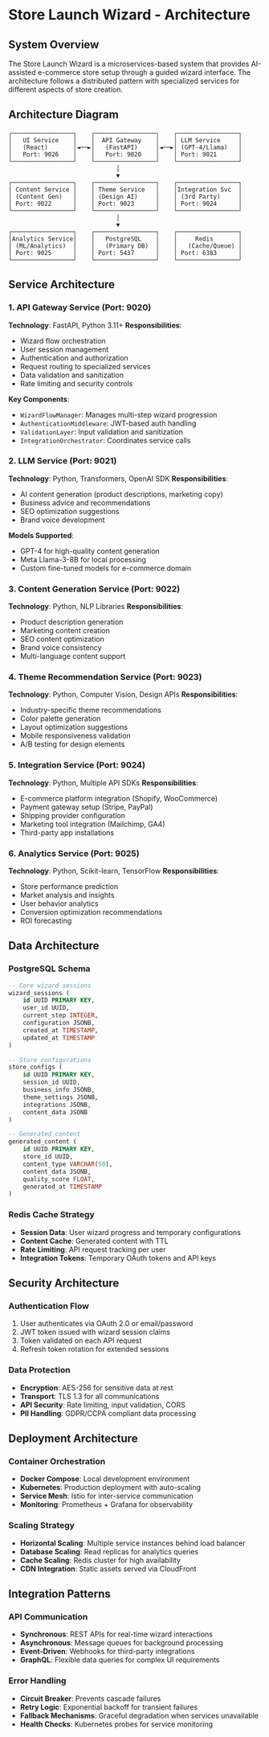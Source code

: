 # Store Launch Wizard - Architecture

## System Overview

The Store Launch Wizard is a microservices-based system that provides AI-assisted e-commerce store setup through a guided wizard interface. The architecture follows a distributed pattern with specialized services for different aspects of store creation.

## Architecture Diagram

```
┌─────────────────┐    ┌─────────────────┐    ┌─────────────────┐
│   UI Service    │    │  API Gateway    │    │ LLM Service     │
│   (React)       │◄──►│   (FastAPI)     │◄──►│ (GPT-4/Llama)   │
│   Port: 9026    │    │   Port: 9020    │    │ Port: 9021      │
└─────────────────┘    └─────────────────┘    └─────────────────┘
                              │
                              ▼
┌─────────────────┐    ┌─────────────────┐    ┌─────────────────┐
│ Content Service │    │ Theme Service   │    │Integration Svc  │
│ (Content Gen)   │    │ (Design AI)     │    │ (3rd Party)     │
│ Port: 9022      │    │ Port: 9023      │    │ Port: 9024      │
└─────────────────┘    └─────────────────┘    └─────────────────┘
                              │
                              ▼
┌─────────────────┐    ┌─────────────────┐    ┌─────────────────┐
│Analytics Service│    │   PostgreSQL    │    │     Redis       │
│ (ML/Analytics)  │    │   (Primary DB)  │    │   (Cache/Queue) │
│ Port: 9025      │    │ Port: 5437      │    │ Port: 6383      │
└─────────────────┘    └─────────────────┘    └─────────────────┘
```

## Service Architecture

### 1. API Gateway Service (Port: 9020)
**Technology**: FastAPI, Python 3.11+
**Responsibilities**:
- Wizard flow orchestration
- User session management
- Authentication and authorization
- Request routing to specialized services
- Data validation and sanitization
- Rate limiting and security controls

**Key Components**:
- `WizardFlowManager`: Manages multi-step wizard progression
- `AuthenticationMiddleware`: JWT-based auth handling
- `ValidationLayer`: Input validation and sanitization
- `IntegrationOrchestrator`: Coordinates service calls

### 2. LLM Service (Port: 9021)
**Technology**: Python, Transformers, OpenAI SDK
**Responsibilities**:
- AI content generation (product descriptions, marketing copy)
- Business advice and recommendations
- SEO optimization suggestions
- Brand voice development

**Models Supported**:
- GPT-4 for high-quality content generation
- Meta Llama-3-8B for local processing
- Custom fine-tuned models for e-commerce domain

### 3. Content Generation Service (Port: 9022)
**Technology**: Python, NLP Libraries
**Responsibilities**:
- Product description generation
- Marketing content creation
- SEO content optimization
- Brand voice consistency
- Multi-language content support

### 4. Theme Recommendation Service (Port: 9023)
**Technology**: Python, Computer Vision, Design APIs
**Responsibilities**:
- Industry-specific theme recommendations
- Color palette generation
- Layout optimization suggestions
- Mobile responsiveness validation
- A/B testing for design elements

### 5. Integration Service (Port: 9024)
**Technology**: Python, Multiple API SDKs
**Responsibilities**:
- E-commerce platform integration (Shopify, WooCommerce)
- Payment gateway setup (Stripe, PayPal)
- Shipping provider configuration
- Marketing tool integration (Mailchimp, GA4)
- Third-party app installations

### 6. Analytics Service (Port: 9025)
**Technology**: Python, Scikit-learn, TensorFlow
**Responsibilities**:
- Store performance prediction
- Market analysis and insights
- User behavior analytics
- Conversion optimization recommendations
- ROI forecasting

## Data Architecture

### PostgreSQL Schema
```sql
-- Core wizard sessions
wizard_sessions (
    id UUID PRIMARY KEY,
    user_id UUID,
    current_step INTEGER,
    configuration JSONB,
    created_at TIMESTAMP,
    updated_at TIMESTAMP
)

-- Store configurations
store_configs (
    id UUID PRIMARY KEY,
    session_id UUID,
    business_info JSONB,
    theme_settings JSONB,
    integrations JSONB,
    content_data JSONB
)

-- Generated content
generated_content (
    id UUID PRIMARY KEY,
    store_id UUID,
    content_type VARCHAR(50),
    content_data JSONB,
    quality_score FLOAT,
    generated_at TIMESTAMP
)
```

### Redis Cache Strategy
- **Session Data**: User wizard progress and temporary configurations
- **Content Cache**: Generated content with TTL
- **Rate Limiting**: API request tracking per user
- **Integration Tokens**: Temporary OAuth tokens and API keys

## Security Architecture

### Authentication Flow
1. User authenticates via OAuth 2.0 or email/password
2. JWT token issued with wizard session claims
3. Token validated on each API request
4. Refresh token rotation for extended sessions

### Data Protection
- **Encryption**: AES-256 for sensitive data at rest
- **Transport**: TLS 1.3 for all communications
- **API Security**: Rate limiting, input validation, CORS
- **PII Handling**: GDPR/CCPA compliant data processing

## Deployment Architecture

### Container Orchestration
- **Docker Compose**: Local development environment
- **Kubernetes**: Production deployment with auto-scaling
- **Service Mesh**: Istio for inter-service communication
- **Monitoring**: Prometheus + Grafana for observability

### Scaling Strategy
- **Horizontal Scaling**: Multiple service instances behind load balancer
- **Database Scaling**: Read replicas for analytics queries
- **Cache Scaling**: Redis cluster for high availability
- **CDN Integration**: Static assets served via CloudFront

## Integration Patterns

### API Communication
- **Synchronous**: REST APIs for real-time wizard interactions
- **Asynchronous**: Message queues for background processing
- **Event-Driven**: Webhooks for third-party integrations
- **GraphQL**: Flexible data queries for complex UI requirements

### Error Handling
- **Circuit Breaker**: Prevents cascade failures
- **Retry Logic**: Exponential backoff for transient failures
- **Fallback Mechanisms**: Graceful degradation when services unavailable
- **Health Checks**: Kubernetes probes for service monitoring 